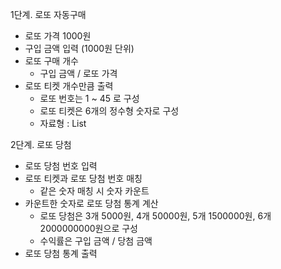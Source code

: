 1단계. 로또 자동구매
- 로또 가격 1000원
- 구입 금액 입력 (1000원 단위)
- 로또 구매 개수
  - 구입 금액 / 로또 가격
- 로또 티켓 개수만큼 출력
  - 로또 번호는 1 ~ 45 로 구성
  - 로또 티켓은 6개의 정수형 숫자로 구성
  - 자료형 : List<int> 

2단계. 로또 당첨
- 로또 당첨 번호 입력
- 로또 티켓과 로또 당첨 번호 매칭
  - 같은 숫자 매칭 시 숫자 카운트
- 카운트한 숫자로 로또 당첨 통계 계산
  - 로또 당첨은 3개 5000원, 4개 50000원, 5개 1500000원, 6개 2000000000원으로 구성
  - 수익률은 구입 금액 / 당첨 금액
- 로또 당첨 통계 출력